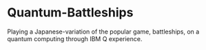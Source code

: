 # Quantum-Battleships
Playing a Japanese-variation of the popular game, battleships, on a quantum computing through IBM Q experience.

